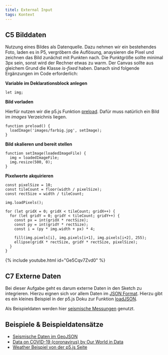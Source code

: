 ```yaml
---
titel: External Input
tags: Kontext
---
```


## C5 Bilddaten
Nutzung eines Bildes als Datenquelle. Dazu nehmen wir ein bestehendes Foto, laden es in P5, vergröbern die Auflösung, anaysieren die Pixel und zeichnen das Bild zunächst mit Punkten nach. Die Punktgröße sollte minimal 3px sein, sonst wird der Rechner etwas zu warm. Der Canvas sollte aus gleichem Grund die Klasse *is-fixed* haben. Danach sind folgende Ergänzungen im Code erforderlich:

**Variable im Deklarationsblock anlegen**
```
let img;
```

**Bild vorladen**

Hierfür nutzen wir die p5.js Funktion [preload](https://p5js.org/reference/#/p5/preload). Dafür muss natürlich ein Bild im *images* Verzeichnis liegen.
```
function preload() {
  loadImage('images/farbig.jpg', setImage);
}
```

**Bild skalieren und bereit stellen**
```
function setImage(loadedImageFile) {
  img = loadedImageFile;
  img.resize(500, 0);
}
```

**Pixelwerte akquirieren**
```
const pixelSize = 10;
const tileCount = floor(width / pixelSize);
const rectSize = width / tileCount;

img.loadPixels();
  
for (let gridX = 0; gridX < tileCount; gridX++) {
  for (let gridY = 0; gridY < tileCount; gridY++) {
    const px = int(gridX * rectSize);
    const py = int(gridY * rectSize);
    const i = (py * img.width + px) * 4;
    
    fill(img.pixels[i], img.pixels[i+1], img.pixels[i+2], 255);
    ellipse(gridX * rectSize, gridY * rectSize, pixelSize);
  }
}
```

{% include youtube.html id="Ge5Cqv7Zvd0" %}

<!--
## C6 Daten vom Smartphone via Tramontana
Via [Tramonata](https://tramontana.xyz/tramontanajavascriptgettingstarted_2_2) verknüpfen wir unseren Sketch mit dem Smartphone. Das ist recht einfach, aber schlecht dokumentiert. Wir müssen zunächst die [Tramontana App](https://tramontana.xyz/) auf unserem Smartphone installieren und das Smartphone und der Rechner müssen im gleichen Netzsegment sein. Die p5.js Unterstützung ist gerade mal zwei Monate alt. Daher sind [Dokumentation](https://github.com/pierdr/Tramontana-for-Javascript) und Beispiele noch sehr rudimentär. 

Im Startercode muss in der *index.html* der *Tramontana* Codeblock einkommentiert werden.

**Tramontana remote verbinden**
```
device.start("IP_ADRESSE_DIE_AUF_DEM_GERAET_GEZEIGT_WIRD", function (e) {
  if (e == undefined) {
    device.makeVibrate();
    device.subscribeAttitude( 60 ,function(ip,e){
      drawingParams.deviceData.r = e.r;
      drawingParams.deviceData.y = e.y;
      drawingParams.deviceData.p = e.p;
      // e.r = roll (x)
      // e.y = yaw (y)
      // e.p = pitch (z)
      // console.log(e);
    });
    device.subscribeDistance(function(ip, e) { 
      drawingParams.deviceData.distance = e;
      // console.log(e);
    });      
  } else { 
    console.log(e);
  }
});
```

**Daten verwerten**
```
const x = map(drawingParams.deviceData.r, 0, 3, 0, width / 2);
const y = map(drawingParams.deviceData.p, 0, 1.5, 0, height / 2);
const bg = map(drawingParams.deviceData.y, 0, 1.5, 0, 255);
background(bg);
ellipse(x, y, 20);
```
-->

## C7 Externe Daten
Bei dieser Aufgabe geht es darum externe Daten in den Sketch zu integrieren. Hierzu eignen sich vor allem Daten im [JSON Format](https://www.json.org/json-de.html). Hierzu gibt es ein kleines Beispiel in der p5.js Doku zur Funktion [loadJSON](https://p5js.org/reference/#/p5/loadJSON). 

Als Beispieldaten werden hier [seismische Messungen](https://earthquake.usgs.gov/earthquakes/feed/) genutzt. 

## Beispiele & Beispieldatensätze
- [Seismische Daten im GeoJSON](https://earthquake.usgs.gov/earthquakes/feed/v1.0/geojson.php)
- [Data on COVID-19 (coronavirus) by Our World in Data](https://github.com/owid/covid-19-data/tree/master/public/data)
- [Weather Beispiel von der p5.js Seite](https://p5js.org/examples/hello-p5-weather.html)
